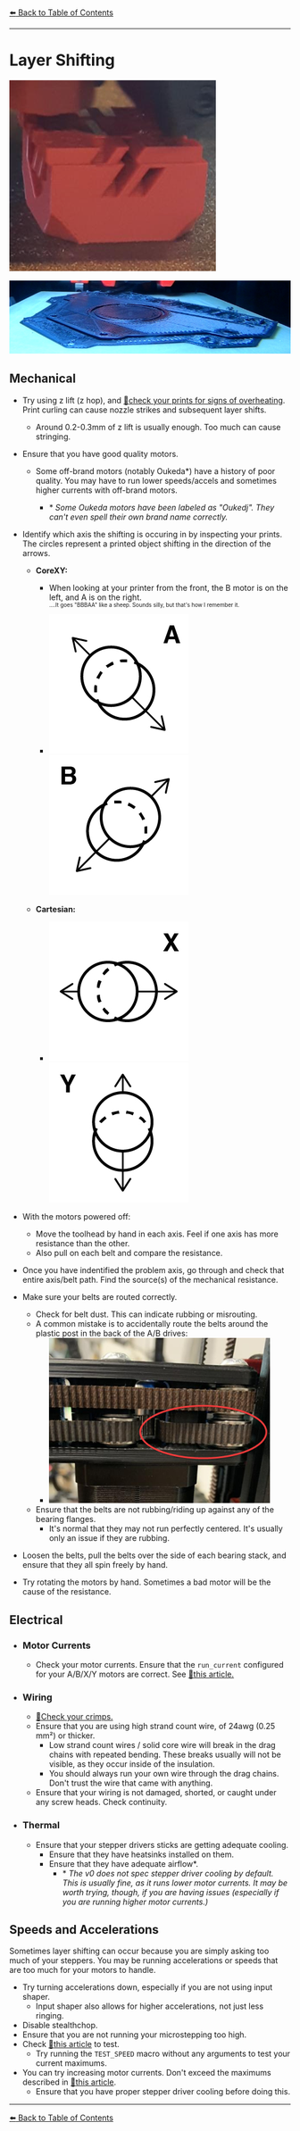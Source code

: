[:arrow_left: Back to Table of Contents](/README.md)

---
# Layer Shifting

![](/images/troubleshooting/layer_shifting/1.png)

![](/images/troubleshooting/layer_shifting/2.png)
## Mechanical
- Try using z lift (z hop), and [:page_facing_up:check your prints for signs of overheating](/articles/cooling_and_layer_times.md). Print curling can cause nozzle strikes and subsequent layer shifts.
    - Around 0.2-0.3mm of z lift is usually enough. Too much can cause stringing.
- Ensure that you have good quality motors. 
    - Some off-brand motors (notably Oukeda*) have a history of poor quality. You may have to run lower speeds/accels and sometimes higher currents with off-brand motors.

        -  \* *Some Oukeda motors have been labeled as "Oukedj". They can't even spell their own brand name correctly.*
- Identify which axis the shifting is occuring in by inspecting your prints. \
The circles represent a printed object shifting in the direction of the arrows.

    - **CoreXY:**
        - When looking at your printer from the front, the B motor is on the left, and A is on the right. \
        <sup><sup>....It goes "BBBAA" like a sheep. Sounds silly, but that's how I remember it.</sup></sup>
        - ![](/images/troubleshooting/layer_shifting/A.jpg)![](/images/troubleshooting/layer_shifting/B.jpg)

    - **Cartesian:**
        - ![](/images/troubleshooting/layer_shifting/X.jpg)![](/images/troubleshooting/layer_shifting/Y.jpg)

- With the motors powered off: 
    - Move the toolhead by hand in each axis. Feel if one axis has more resistance than the other.
    - Also pull on each belt and compare the resistance.
- Once you have indentified the problem axis, go through and check that entire axis/belt path. Find the source(s) of the mechanical resistance.
- Make sure your belts are routed correctly.
    - Check for belt dust. This can indicate rubbing or misrouting.
    - A common mistake is to accidentally route the belts around the plastic post in the back of the A/B drives:
        - ![](/images/troubleshooting/layer_shifting/Misrouted-Belt.png)
    - Ensure that the belts are not rubbing/riding up against any of the bearing flanges.
        - It's normal that they may not run perfectly centered. It's usually only an issue if they are rubbing.
- Loosen the belts, pull the belts over the side of each bearing stack, and ensure that they all spin freely by hand.
- Try rotating the motors by hand. Sometimes a bad motor will be the cause of the resistance.

## Electrical
- ### Motor Currents
    - Check your motor currents. Ensure that the `run_current` configured for your A/B/X/Y motors are correct. See [:page_facing_up:this article.](/articles/determining_motor_currents.md)
- ### Wiring
    - [:page_facing_up:Check your crimps.](/articles/troubleshooting/crimps.md)
    - Ensure that you are using high strand count wire, of 24awg (0.25 mm²) or thicker.
        - Low strand count wires / solid core wire will break in the drag chains with repeated bending. These breaks usually will not be visible, as they occur inside of the insulation.
        - You should always run your own wire through the drag chains. Don't trust the wire that came with anything.
    - Ensure that your wiring is not damaged, shorted, or caught under any screw heads. Check continuity.
- ### Thermal
    - Ensure that your stepper drivers sticks are getting adequate cooling. 
        - Ensure that they have heatsinks installed on them.
        - Ensure that they have adequate airflow*. 
            - \* *The v0 does not spec stepper driver cooling by default. This is usually fine, as it runs lower motor currents. It may be worth trying, though, if you are having issues (especially if you are running higher motor currents.)*

## Speeds and Accelerations
Sometimes layer shifting can occur because you are simply asking too much of your steppers. You may be running accelerations or speeds that are too much for your motors to handle. 

- Try turning accelerations down, especially if you are not using input shaper.
    - Input shaper also allows for higher accelerations, not just less ringing.
- Disable stealthchop.
- Ensure that you are not running your microstepping too high.
- Check [:page_facing_up:this article](/articles/determining_max_speeds_accels.md) to test.
    - Try running the `TEST_SPEED` macro without any arguments to test your current maximums.
- You can try increasing motor currents. Don't exceed the maximums described in [:page_facing_up:this article](/articles/determining_motor_currents.md). 
    - Ensure that you have proper stepper driver cooling before doing this.
---

[:arrow_left: Back to Table of Contents](/README.md)